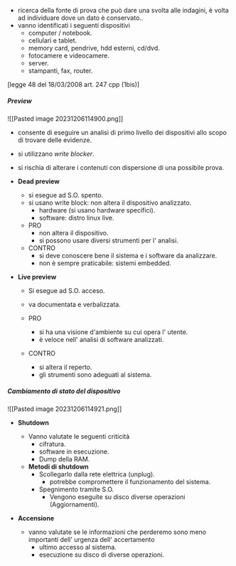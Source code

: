 

- ricerca della fonte di prova che può dare una svolta alle indagini, è volta ad individuare dove un dato è conservato.. 
- vanno identificati i seguenti dispositivi 
	- computer / notebook. 
	- cellulari e tablet. 
	- memory card, pendrive, hdd esterni, cd/dvd.
	- fotocamere e videocamere.
	- server. 
	- stampanti, fax, router. 
	
[legge 48 del 18/03/2008 art. 247 cpp (1bis)]

##### Preview
![[Pasted image 20231206114900.png]]

- consente di eseguire un analisi di primo livello dei dispositivi allo scopo di trovare delle evidenze. 
- si utilizzano *write blocker*. 
- si rischia di alterare i contenuti con dispersione di una possibile prova. 

- **Dead preview**
	- si esegue ad S.O. spento. 
	- si usano write block: non altera il dispositivo analizzato.
		- hardware (si usano hardware specifici).
		- software: distro linux live.
	- PRO 
		- non altera il dispositivo. 
		- si possono usare diversi strumenti per l' analisi. 
	- CONTRO 
		- si deve conoscere bene il sistema e i software da analizzare. 
		- non è sempre praticabile: sistemi embedded.


- **Live preview**
	- Si esegue ad S.O. acceso. 
	- va documentata e verbalizzata. 
	
	- PRO 
		- si ha una visione d'ambiente su cui opera l' utente. 
		- è veloce nell' analisi di software analizzati. 
	- CONTRO 
		- si altera il reperto. 
		- gli strumenti sono adeguati al sistema. 
##### Cambiamento di stato del dispositivo 
![[Pasted image 20231206114921.png]]

- **Shutdown** 
	- Vanno valutate le seguenti criticità
		- cifratura.
		- software in esecuzione. 
		- Dump della RAM.
	- **Metodi di shutdown** 
		- Scollegarlo dalla rete elettrica (unplug).
			- potrebbe compromettere il funzionamento del sistema.
		- Spegnimento tramite S.O.
			- Vengono eseguite su disco diverse operazioni (Aggiornamenti).

- **Accensione** 
	- vanno valutate se le informazioni che perderemo sono meno importanti dell' urgenza dell' accertamento
		- ultimo accesso al sistema.
		- esecuzione su disco di diverse operazioni.
		